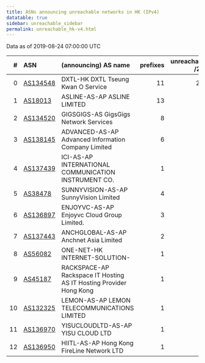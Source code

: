 ```yaml
---
title: ASNs announcing unreachable networks in HK (IPv4)
datatable: true
sidebar: unreachable_sidebar
permalink: unreachable_hk-v4.html
---
```


Data as of 2019-08-24 07:00:00 UTC


<div class="datatable-begin"></div>

|   # | ASN                                      | (announcing) AS name                                               |   prefixes |   unreachable /24s |
|----:|:-----------------------------------------|:-------------------------------------------------------------------|-----------:|-------------------:|
|   0 | [AS134548](unreachable_AS134548-v4.html) | DXTL-HK DXTL Tseung Kwan O Service                                 |         11 |                200 |
|   1 | [AS18013](unreachable_AS18013-v4.html)   | ASLINE-AS-AP ASLINE LIMITED                                        |         13 |                 52 |
|   2 | [AS134520](unreachable_AS134520-v4.html) | GIGSGIGS-AS GigsGigs Network Services                              |          8 |                 10 |
|   3 | [AS138145](unreachable_AS138145-v4.html) | ADVANCED-AS-AP Advanced Information Company Limited                |          6 |                  6 |
|   4 | [AS137439](unreachable_AS137439-v4.html) | ICI-AS-AP INTERNATIONAL COMMUNICATION INSTRUMENT CO.               |          1 |                  4 |
|   5 | [AS38478](unreachable_AS38478-v4.html)   | SUNNYVISION-AS-AP SunnyVision Limited                              |          4 |                  4 |
|   6 | [AS136897](unreachable_AS136897-v4.html) | ENJOYVC-AS-AP Enjoyvc Cloud Group Limited.                         |          3 |                  3 |
|   7 | [AS137443](unreachable_AS137443-v4.html) | ANCHGLOBAL-AS-AP Anchnet Asia Limited                              |          2 |                  2 |
|   8 | [AS56082](unreachable_AS56082-v4.html)   | ONE-NET-HK INTERNET-SOLUTION-                                      |          1 |                  1 |
|   9 | [AS45187](unreachable_AS45187-v4.html)   | RACKSPACE-AP Rackspace IT Hosting AS IT Hosting Provider Hong Kong |          1 |                  1 |
|  10 | [AS132325](unreachable_AS132325-v4.html) | LEMON-AS-AP LEMON TELECOMMUNICATIONS LIMITED                       |          1 |                  1 |
|  11 | [AS136970](unreachable_AS136970-v4.html) | YISUCLOUDLTD-AS-AP YISU CLOUD LTD                                  |          1 |                  1 |
|  12 | [AS136950](unreachable_AS136950-v4.html) | HIITL-AS-AP Hong Kong FireLine Network LTD                         |          1 |                  1 |

<div class="datatable-end"></div>